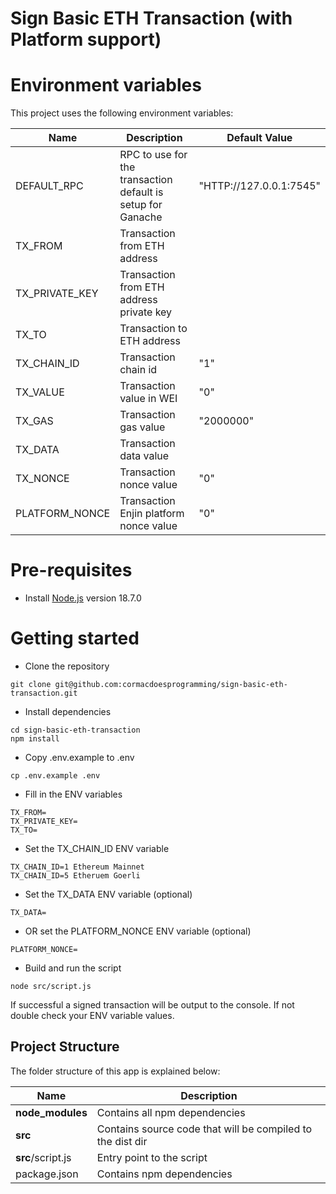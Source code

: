 # Sign Basic ETH Transaction (with Platform support)

# Environment variables
This project uses the following environment variables:

| Name                          | Description                         | Default Value                                  |
| ----------------------------- | ------------------------------------| -----------------------------------------------|
|DEFAULT_RPC | RPC to use for the transaction default is setup for Ganache | "HTTP://127.0.0.1:7545" |
|TX_FROM | Transaction from ETH address ||
|TX_PRIVATE_KEY | Transaction from ETH address private key ||
|TX_TO | Transaction to ETH address ||
|TX_CHAIN_ID | Transaction chain id | "1" |
|TX_VALUE | Transaction value in WEI | "0" |
|TX_GAS | Transaction gas value | "2000000" |]
|TX_DATA | Transaction data value ||
|TX_NONCE | Transaction nonce value | "0" |
|PLATFORM_NONCE | Transaction Enjin platform nonce value | "0" |

# Pre-requisites
- Install [Node.js](https://nodejs.org/en/) version 18.7.0


# Getting started

- Clone the repository
```
git clone git@github.com:cormacdoesprogramming/sign-basic-eth-transaction.git
```

- Install dependencies
```
cd sign-basic-eth-transaction
npm install
```

- Copy .env.example to .env
```
cp .env.example .env
```

- Fill in the ENV variables
```
TX_FROM=
TX_PRIVATE_KEY=
TX_TO=
```

- Set the TX_CHAIN_ID ENV variable
```
TX_CHAIN_ID=1 Ethereum Mainnet
TX_CHAIN_ID=5 Etheruem Goerli
```

- Set the TX_DATA ENV variable (optional)
```
TX_DATA=
```

- OR set the PLATFORM_NONCE ENV variable (optional)
```
PLATFORM_NONCE=
```

- Build and run the script
```
node src/script.js
```

If successful a signed transaction will be output to the console. If not double check your ENV variable values.


## Project Structure
The folder structure of this app is explained below:

| Name | Description |
| ------------------------ | --------------------------------------------------------------------------------------------- |
| **node_modules**         | Contains all  npm dependencies |
| **src**                  | Contains  source code that will be compiled to the dist dir |
| **src**/script.js        | Entry point to the script |
| package.json             | Contains npm dependencies |
